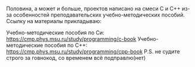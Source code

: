 Половина, а может и больше, проектов написано на смеси С и С++ из-за особенностей преподавательских учебно-методических пособий.
Ссылку на материалы прикладываю:

Учебно-методические пособия по Си: https://cmp.phys.msu.ru/study/programming/c-book
Учебно-методические пособия по С++: https://cmp.phys.msu.ru/study/programming/cpp-book
P.S. не судите строго за говнокод, со временем всё подправлю(нет)
